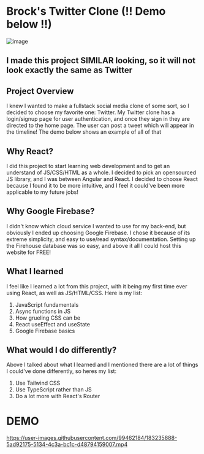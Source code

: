 # Brock's Twitter Clone (!! Demo below !!)

![image](https://user-images.githubusercontent.com/99462184/175136249-2b90bdd6-5789-41b8-9d45-572480323f9c.png)

## I made this project SIMILAR looking, so it will not look exactly the same as Twitter

## Project Overview

I knew I wanted to make a fullstack social media clone of some sort, so I decided to choose my favorite one: Twitter. My Twitter clone has a login/signup page for user authentication, and once they sign in they are directed to the home page. The user can post a tweet which will appear in the timeline! The demo below shows an example of all of that
## Why React?

I did this project to start learning web development and to get an understand of JS/CSS/HTML as a whole. I decided to pick an opensourced JS library, and I was between Angular and React. I decided to choose React because I found it to be more intuitive, and I feel it could've been more applicable to my future jobs!

## Why Google Firebase?

I didn't know which cloud service I wanted to use for my back-end, but obviously I ended up choosing Google Firebase. I chose it because of its extreme simplicity, and easy to use/read syntax/documentation. Setting up the Firehouse database was so easy, and above it all I could host this website for FREE!

## What I learned

I feel like I learned a lot from this project, with it being my first time ever using React, as well as JS/HTML/CSS. Here is my list:
1. JavaScript fundamentals
2. Async functions in JS
3. How grueling CSS can be
4. React useEffect and useState
5. Google Firebase basics

## What would I do differently?

Above I talked about what I learned and I mentioned there are a lot of things I could've done differently, so heres my list:
1. Use Tailwind CSS
2. Use TypeScript rather than JS
3. Do a lot more with React's Router

# DEMO

https://user-images.githubusercontent.com/99462184/183235888-5ad92175-5134-4c3a-bc1c-d48794159007.mp4
